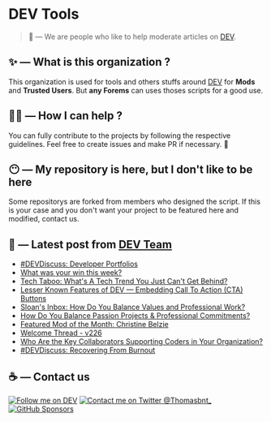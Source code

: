 # DEV Tools

> 🔧 — We are people who like to help moderate articles on [DEV](https://dev.to).

## ✨ — What is this organization ?

This organization is used for tools and others stuffs around [DEV](https://dev.to) for **Mods** and **Trusted Users**. But __any Forems__ can uses thoses scripts for a good use.


## 💪🏼 — How I can help ?

You can fully contribute to the projects by following the respective guidelines. Feel free to create issues and make PR if necessary. 🎉

## 😶 — My repository is here, but I don't like to be here

Some repositorys are forked from members who designed the script. If this is your case and you don't want your project to be featured here and modified, contact us.

## 📝 — Latest post from [DEV Team](https://dev.to/devteam)

<!-- BLOG-POST-LIST:START -->
- [#DEVDiscuss: Developer Portfolios](https://dev.to/devteam/devdiscuss-developer-portfolios-24i3)
- [What was your win this week?](https://dev.to/devteam/what-was-your-win-this-week-57gp)
- [Tech Taboo: What&#39;s A Tech Trend You Just Can&#39;t Get Behind?](https://dev.to/devteam/tech-taboo-whats-a-tech-trend-you-just-cant-get-behind-2d45)
- [Lesser Known Features of DEV — Embedding Call To Action &lpar;CTA&rpar; Buttons](https://dev.to/devteam/lesser-known-features-of-dev-embedding-call-to-action-cta-buttons-2gni)
- [Sloan&#39;s Inbox: How Do You Balance Values and Professional Work?](https://dev.to/devteam/sloans-inbox-how-do-you-balance-values-and-professional-work-1f6p)
- [How Do You Balance Passion Projects &amp; Professional Commitments?](https://dev.to/devteam/how-do-you-balance-passion-projects-professional-commitments-59c5)
- [Featured Mod of the Month: Christine Belzie](https://dev.to/devteam/featured-mod-of-the-month-christine-belzie-p09)
- [Welcome Thread - v226](https://dev.to/devteam/welcome-thread-v226-126e)
- [Who Are the Key Collaborators Supporting Coders in Your Organization?](https://dev.to/devteam/who-are-the-key-collaborators-supporting-coders-in-your-organization-228)
- [#DEVDiscuss: Recovering From Burnout](https://dev.to/devteam/devdiscuss-recovering-from-burnout-1k2j)
<!-- BLOG-POST-LIST:END -->


## ☕ — Contact us

[![Follow me on DEV](https://img.shields.io/badge/dev.to-%2308090A.svg?&style=for-the-badge&logo=dev.to&logoColor=white&alt=devto)](https://dev.to/thomasbnt)
[![Contact me on Twitter @Thomasbnt_](https://img.shields.io/badge/Contact%20me%20on%20Twitter-%231DA1F2.svg?&style=for-the-badge&logo=twitter&logoColor=white&alt=twitter)](https://twitter.com/messages/1142357270-1142357270?text=Hello,%20I%20contact%20you%20from%20devtotools%20&recipient_id=1142357270) [![GitHub Sponsors](https://img.shields.io/badge/Sponsor%20me-%23EA54AE.svg?&style=for-the-badge&logo=github-sponsors&logoColor=white)](https://github.com/sponsors/thomasbnt)


